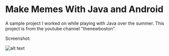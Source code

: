 # Make Memes With Java and Android

A sample project I worked on while playing with Java over the summer. This project is from the youtube channel "thenewboston".

Screenshot:

![alt text](https://github.com/melvyniandrag/IntroToJavaFall2019/WhyLearnJava/AndroidSamples/MemeMakerApp/headTapMeme.png "Meme Screenshot")
